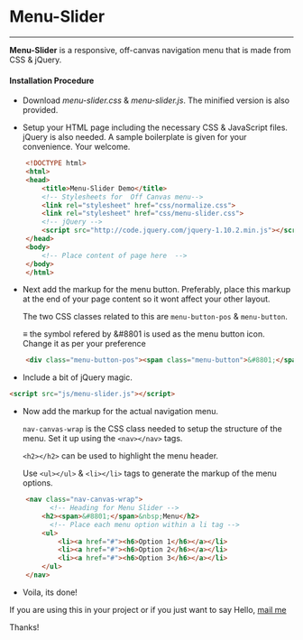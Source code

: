 # Menu-Slider
------

**Menu-Slider** is a responsive, off-canvas navigation menu 
that is made from CSS & jQuery.

#### Installation Procedure

-	Download _menu-slider.css_ & _menu-slider.js_. The minified version is also provided.

-	Setup your HTML page including the necessary CSS & JavaScript files. jQuery is also needed.
	A sample boilerplate is given for your convenience. Your welcome.

```html
	<!DOCTYPE html>
	<html>
	<head>
		<title>Menu-Slider Demo</title>
	    <!-- Stylesheets for  Off Canvas menu-->
		<link rel="stylesheet" href="css/normalize.css">
		<link rel="stylesheet" href="css/menu-slider.css">
	    <!-- jQuery -->
	    <script src="http://code.jquery.com/jquery-1.10.2.min.js"></script>
	</head>
	<body>
	    <!-- Place content of page here  -->
	</body>
	</html>
```

-	Next add the markup for the menu button. Preferably, place this markup at the end of your page content so it wont affect your other layout.

	The two CSS classes related to this are `menu-button-pos` & `menu-button`. 

	*≡* the symbol refered by &#8801 is used as the menu button icon. Change it as per your preference

```html
	<div class="menu-button-pos"><span class="menu-button">&#8801;</span></div>
```

- Include a bit of jQuery magic.

```html
<script src="js/menu-slider.js"></script>
```

-	Now add the markup for the actual navigation menu. 

	`nav-canvas-wrap` is the CSS class needed to setup the structure of the menu. Set it up using the `<nav></nav>` tags.

	`<h2></h2>` can be used to highlight the menu header.

	Use `<ul></ul>` & `<li></li>` tags to generate the markup of the menu options.

```html
	<nav class="nav-canvas-wrap"> 
          <!-- Heading for Menu Slider -->
        <h2><span>&#8801;</span>&nbsp;Menu</h2>
          <!-- Place each menu option within a li tag -->
        <ul>
        	<li><a href="#"><h6>Option 1</h6></a></li>
            <li><a href="#"><h6>Option 2</h6></a></li>
            <li><a href="#"><h6>Option 3</h6></a></li>
		</ul>
    </nav>
```
- Voila, its done!


If you are using this in your project or if you just want to say Hello, [mail me](mailto:jothivickyram@gmail.com)

Thanks!



